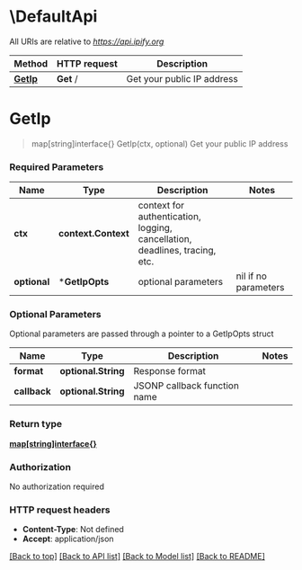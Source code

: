 # \DefaultApi

All URIs are relative to *https://api.ipify.org*

Method | HTTP request | Description
------------- | ------------- | -------------
[**GetIp**](DefaultApi.md#GetIp) | **Get** / | Get your public IP address


# **GetIp**
> map[string]interface{} GetIp(ctx, optional)
Get your public IP address

### Required Parameters

Name | Type | Description  | Notes
------------- | ------------- | ------------- | -------------
 **ctx** | **context.Context** | context for authentication, logging, cancellation, deadlines, tracing, etc.
 **optional** | ***GetIpOpts** | optional parameters | nil if no parameters

### Optional Parameters
Optional parameters are passed through a pointer to a GetIpOpts struct

Name | Type | Description  | Notes
------------- | ------------- | ------------- | -------------
 **format** | **optional.String**| Response format | 
 **callback** | **optional.String**| JSONP callback function name | 

### Return type

[**map[string]interface{}**](map[string]interface{}.md)

### Authorization

No authorization required

### HTTP request headers

 - **Content-Type**: Not defined
 - **Accept**: application/json

[[Back to top]](#) [[Back to API list]](../README.md#documentation-for-api-endpoints) [[Back to Model list]](../README.md#documentation-for-models) [[Back to README]](../README.md)

